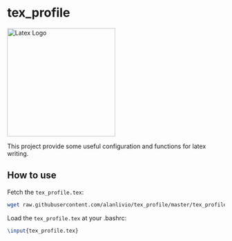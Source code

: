 # tex_profile

<img title="Latex Logo" src="https://upload.wikimedia.org/wikipedia/commons/thumb/9/92/LaTeX_logo.svg/640px-LaTeX_logo.svg.png" width="250">

This project provide some useful configuration and functions for latex writing.

## How to use

Fetch the  `tex_profile.tex`:

```bash
wget raw.githubusercontent.com/alanlivio/tex_profile/master/tex_profile.tex
```

Load the `tex_profile.tex` at your .bashrc:

```latex
\input{tex_profile.tex}
```
